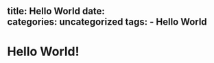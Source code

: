 title:	Hello World
date:	
categories: uncategorized
tags:
	- Hello World
---

# Hello World!
<!--more-->
